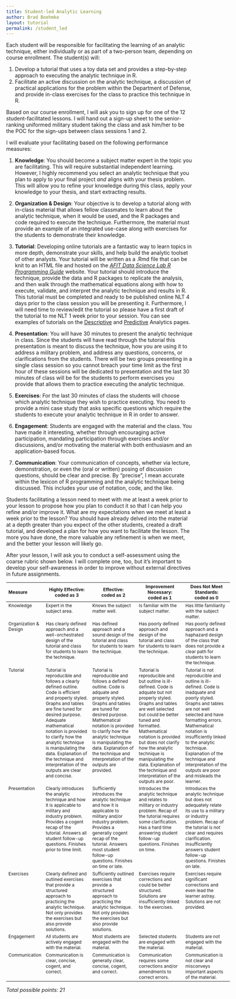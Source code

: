 ```yaml
---
title: Student-led Analytic Learning
author: Brad Boehmke
layout: tutorial
permalink: /student_led
---
```


Each student will be responsible for facilitating the learning of an analytic technique, either individually or as part of a two-person team, depending on course enrollment. The student(s) will:

1. Develop a tutorial that uses a toy data set and provides a step-by-step approach to executing the analytic technique in R.
2. Facilitate an active discussion on the analytic technique, a discussion of practical applications for the problem within the Department of Defense, and provide in-class exercises for the class to practice this technique in R. 

Based on our course enrollment, I will ask you to sign up for one of the 12 student-facilitated lessons. I will hand out a sign-up sheet to the senior-ranking uniformed military student taking the class and ask him/her to be the POC for the sign-ups between class sessions 1 and 2.

I will evaluate your facilitating based on the following performance measures:

1. __Knowledge__: You should become a subject matter expert in the topic you are facilitating. This will require substantial independent learning. However, I highly recommend you select an analytic technique that you plan to apply to your final project *and* aligns with your thesis problem.  This will allow you to refine your knowledge during this class, apply your knowledge to your thesis, and start extracting results.

2. __Organization & Design__: Your objective is to develop a tutorial along with in-class material that allows fellow classmates to learn about the analytic technique, when it would be used, and the R packages and code required to execute the technique. Furthermore, the material must provide an example of an integrated use-case along with exercises for the students to demonstrate their knowledge.

3. __Tutorial__: Developing online tutorials are a fantastic way to learn topics in more depth, demonstrate your skills, and help build the analytic toolset of other analysts. Your tutorial will be written as a .Rmd file that can be knit to an HTML file and hosted on the *[AFIT Data Science Lab R Programming Guide](https://afit-r.github.io/)* website. Your tutorial should introduce the technique, provide the data and R packages to replicate the analysis, and then walk through the mathematical equations along with how to execute, validate, and interpret the analytic technique and results in R. This tutorial must be completed and ready to be published online NLT 4 days prior to the class session you will be presenting it.  Furthermore, I will need time to review/edit the tutorial so please have a first draft of the tutorial to me NLT 1 week prior to your session.  You can see examples of tutorials on the [Descriptive](https://afit-r.github.io/descriptive) and [Predictive](https://afit-r.github.io/predictive) Analytics pages.

4. __Presentation__: You will have 30 minutes to present the analytic technique in class.  Since the students will have read through the tutorial this presentation is meant to discuss the technique, how you are using it to address a military problem, and address any questions, concerns, or clarifications from the students.  There will be two groups presenting in a single class session so you cannot breach your time limit as the first hour of these sessions will be dedicated to presentation and the last 30 minutes of class will be for the students to perform exercises you provide that allows them to practice executing the analytic technique. 

5. __Exercises__: For the last 30 minutes of class the students will choose which analytic technique they wish to practice executing.  You need to provide a mini case study that asks specific questions which require the students to execute your analytic technique in R in order to answer.

6. __Engagement__: Students are engaged with the material and the class.  You have made it interesting, whether through encouraging active participation, mandating participation through exercises and/or discussions, and/or motivating the material with both enthusiasm and an application-based focus.

7. __Communication__: Your communication of concepts, whether via lecture, demonstration, or even the (oral or written) posing of discussion questions, should be clear and precise.  By “precise”, I mean accurate within the lexicon of R programming and the analytic technique being discussed.  This includes your use of notation, code, and the like.


Students facilitating a lesson need to meet with me at least a week prior to your lesson to propose how you plan to conduct it so that I can help you refine and/or improve it. What are my expectations when we meet at least a week prior to the lesson?  You should have already delved into the material at a depth greater than you expect of the other students, created a draft tutorial, and developed a plan for how you want to facilitate the lesson.  The more you have done, the more valuable any refinement is when we meet, and the better your lesson will likely go.  

After your lesson, I will ask you to conduct a self-assessment using the coarse rubric shown below.  I will complete one, too, but it’s important to develop your self-awareness in order to improve without external directives in future assignments.


<div id="general-homework-rubric" class="section level1" style="width: 120%;">
<table style="font-size:12px;">
<col width="10%">
<col width="22.5%">
<col width="22.5%">
<col width="22.5%">
<col width="22.5%">
<thead>
<tr class="header">
<th align="left">Measure</th>
<th align="center">Highly Effective: <br> coded as 3</th>
<th align="center">Effective: <br> coded as 2</th>
<th align="center">Improvement Necessary: <br> coded as 1</th>
<th align="center">Does Not Meet Standards: <br> coded as 0</th>
</tr>
</thead>
<tbody>
<tr class="odd">
<td align="left" valign="top">Knowledge</td>
<td align="left" valign="top">Expert in the subject area. </td>
<td align="left" valign="top">Knows the subject matter well. </td>
<td align="left" valign="top">Is familiar with the subject matter. </td>
<td align="left" valign="top">Has little familiarity with the subject matter. </td>
</tr>
<tr class="even">
<td align="left" valign="top">Organization & Design</td>
<td align="left" valign="top">Has clearly defined approach and a well-orchestrated design of the tutorial and class for students to learn the technique. </td>
<td align="left" valign="top">Has defined approach and a sound design of the tutorial and class for students to learn the technique. </td>
<td align="left" valign="top">Has poorly defined approach and design of the tutorial and class for students to learn the technique. </td>
<td align="left" valign="top">Has poorly defined approach and a haphazard design of the class that does not provide a clear path for students to learn the technique. </td>
</tr>
<tr class="odd">
<td align="left" valign="top">Tutorial</td>
<td align="left" valign="top">Tutorial is reproducible and follows a clearly defined outline. Code is efficient and properly styled. Graphs and tables are fine tuned for desired purpose. Adequate mathematical notation is provided to clarify how the analytic technique is manipulating the data. Explanation of the technique and interpretation of the outputs are clear and concise. </td>
<td align="left" valign="top">Tutorial is reproducible and follows a defined outline. Code is adquate and properly styled. Graphs and tables are tuned for desired purpose. Mathematical notation is provided to clarify how the analytic technique is manipulating the data. Explanation of the technique and interpretation of the outputs are provided. </td>
<td align="left" valign="top">Tutorial is reproducible and but outline is ill-defined. Code is adquate but not properly styled. Graphs and tables are well selected but could be better tuned and formatted. Mathematical notation is provided but does not clarify how the analytic technique is manipulating the data. Explanation of the technique and interpretation of the outputs are poor. </td>
<td align="left" valign="top">Tutorial is not reproducible and outline is ill-defined. Code is inadquate and poorly styled. Graphs and tables are not well selected and have formatting errors. Mathematical notation is insufficiently linked to the analytic technique. Explanation of the technique and interpretation of the outputs are poor and misleads the learner. </td>
</tr>
<tr class="even">
<td align="left" valign="top">Presentation</td>
<td align="left" valign="top">Clearly introduces the analytic technique and how it is applicable to military and industry problem. Provides a cogent recap of the tutorial.  Answers all student follow-up questions. Finishes prior to time limit. </td>
<td align="left" valign="top">Sufficiently introduces the analytic technique and how it is applicable to military and/or industry problem. Provides a generally cogent recap of the tutorial.  Answers most student follow-up questions. Finishes on time or late. </td>
<td align="left" valign="top">Introduces the analytic technique and relates to military or industry problem. Recap of the tutorial requires some clarification.  Has a hard time answering student follow-up questions. Finishes on time.  </td>
<td align="left" valign="top">Introduces the analytic technique but does not adequately relate its use to a military or industry problem. Recap of the tutorial is not clear and requires clarification.  Insufficiently answers student follow-up questions. Finishes on late. </td>
</tr>
<tr class="odd">
<td align="left" valign="top">Exercises</td>
<td align="left" valign="top">Clearly defined and outlined exercises that provide a structured approach to practicing the analytic technique.  Not only provides the exercises but also provide solutions. </td>
<td align="left" valign="top">Sufficiently outlined exercises that provide a structured approach to practicing the analytic technique.  Not only provides the exercises but also provide solutions. </td>
<td align="left" valign="top">Exercises require corrections and could be better structured.  Solutions are insufficiently linked to the exercises. </td>
<td align="left" valign="top">Exercises require significant corrections and even lead the learner astray.  Solutions are not provided.  </td>
</tr>
<tr class="even">
<td align="left" valign="top">Engagement</td>
<td align="left" valign="top">All students are actively engaged with the material. </td>
<td align="left" valign="top">Most students are engaged with the material. </td>
<td align="left" valign="top">Selected students are engaged with the material. </td>
<td align="left" valign="top">Students are not engaged with the material. </td>
</tr>
<tr class="odd">
<td align="left" valign="top">Communication</td>
<td align="left" valign="top">Communication is clear, concise, cogent, and correct. </td>
<td align="left" valign="top">Communication is generally clear, concise, cogent, and correct. </td>
<td align="left" valign="top">Communication requires some corrections and/or amendments to correct errors. </td>
<td align="left" valign="top">Communication is not clear and misconveys important aspects of the material. </td>
</tr>
</tbody>
</table>
<p><em>Total possible points: 21</em></p>
</div>
